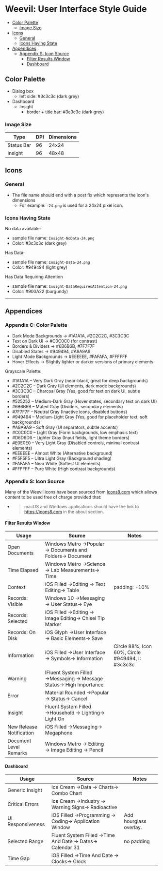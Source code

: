 ﻿# Weevil: User Interface Style Guide

- [Color Palette](#color-palette)
	- [Image Size](#image-size)
- [Icons](#icons)
	- [General](#general)
	- [Icons Having State](#icons-having-state)
- [Appendices](#appendices)
	- [Appendix S: Icon Source](#appendix-s-icon-source)
		- [Filter Results Window](#filter-results-window)
		- [Dashboard](#dashboard)

## Color Palette

- Dialog box
	- left side: #3c3c3c (dark grey)
- Dashboard
	- Insight
		- border + title bar: #3c3c3c (dark grey)

### Image Size

| Type       | DPI | Dimensions |
| ---------- | --- | ---------- |
| Status Bar | 96  | 24x24      |
| Insight    | 96  | 48x48      |


## Icons

### General

- The file name should end with a post fix which represents the icon's dimensions
	- For example: `-24.png` is used for a 24x24 pixel icon.  

### Icons Having State

No data available:

- sample file name: `Insight-NoData-24.png`
- Color: #3c3c3c (dark grey)

Has Data:

- sample file name: `Insight-Data-24.png`
- Color: #949494 (light grey)

Has Data Requiring Attention

- sample file name: `Insight-DataRequiresAttention-24.png`
- Color: #900A22 (burgundy)

---

## Appendices

### Appendix C: Color Palette

- Dark Mode Backgrounds → #1A1A1A, #2C2C2C, #3C3C3C
- Text on Dark UI → #C0C0C0 (for contrast)
- Borders & Dividers → #6B6B6B, #7F7F7F
- Disabled States → #949494, #A9A9A9
- Light Mode Backgrounds → #EEEEEE, #FAFAFA, #FFFFFF
- Hover Effects → Slightly lighter or darker versions of primary elements

Grayscale Palette:

- #1A1A1A – Very Dark Gray (near-black, great for deep backgrounds)
- #2C2C2C – Dark Gray (UI elements, dark mode backgrounds)
- #3C3C3C – Charcoal Gray (Yes, good for text on dark UI, subtle borders)
- #525252 – Medium-Dark Gray (Hover states, secondary text on dark UI)
- #6B6B6B – Muted Gray (Dividers, secondary elements)
- #7F7F7F – Neutral Gray (Inactive icons, disabled buttons)
- #949494 – Medium-Light Gray (Yes, good for placeholder text, soft backgrounds)
- #A9A9A9 – Soft Gray (UI separators, subtle accents)
- #C0C0C0 – Light Gray (Form backgrounds, low emphasis text)
- #D6D6D6 – Lighter Gray (Input fields, light theme borders)
- #E0E0E0 – Very Light Gray (Disabled controls, minimal contrast elements)
- #EEEEEE – Almost White (Alternative background)
- #F5F5F5 – Ultra Light Gray (Background shading)
- #FAFAFA – Near White (Softest UI elements)
- #FFFFFF – Pure White (High contrast backgrounds)

### Appendix S: Icon Source

Many of the Weevil icons have been sourced from [Icons8.com][Icons8] which allows content to be used free of charge provided that:

- > macOS and Windows applications should have the link to https://icons8.com in the about section.

#### Filter Results Window

| Usage                    | Source                                                             | Notes                                            |
| ------------------------ | ------------------------------------------------------------------ | ------------------------------------------------ |
| Open Documents           | Windows Metro →Popular → Documents and Folders→ Document           |                                                  |
| Time Elapsed             | Windows Metro →Science → Lab Measurements→ Time                    |                                                  |
| Context                  | iOS Filled →Editing → Text Editing→ Table                          | padding: -10%                                    |
| Records: Visible         | Windows 10 →Messaging → User Status→ Eye                           |                                                  |
| Records: Selected        | iOS Filled →Editing → Image Editing→ Chisel Tip Marker             |                                                  |
| Records: On Disk         | iOS Glyph →User Interface → Basic Elements→ Save                   |                                                  |
| Information              | iOS Filled →User Interface → Symbols→ Information                  | Circle 88%, Icon 60%, Circle #949494, I: #3c3c3c |
| Warning                  | IFluent System Filled →Messaging → Message Status→ High Importance |                                                  |
| Error                    | Material Rounded →Popular → Status→ Cancel                         |                                                  |
| Insight                  | Fluent System Filled →Household → Lighting→ Light On               |                                                  |
| New Release Notification | iOS Filled →Messaging→ Megaphone                                   |                                                  |
| Document Level Remarks   | Windows Metro → Editing → Image Editing → Pencil                   |                                                  |

#### Dashboard

| Usage             | Source                                                   | Notes                  |
| ----------------- | -------------------------------------------------------- | ---------------------- |
| Generic Insight   | Ice Cream →Data → Charts→ Combo Chart                    |                        |
| Critical Errors   | Ice Cream →Industry → Warning Signs→ Radioactive         |                        |
| UI Responsiveness | iOS Filled →Programming → Coding→ Application Window     | Add hourglass overlay. |
| Selected Range    | Fluent System Filled →Time And Date → Dates→ Calendar 31 | no padding             |
| Time Gap          | iOS Filled →Time And Date → Clocks→ Clock    |

[Icons8]: https://icons8.com/icons/
